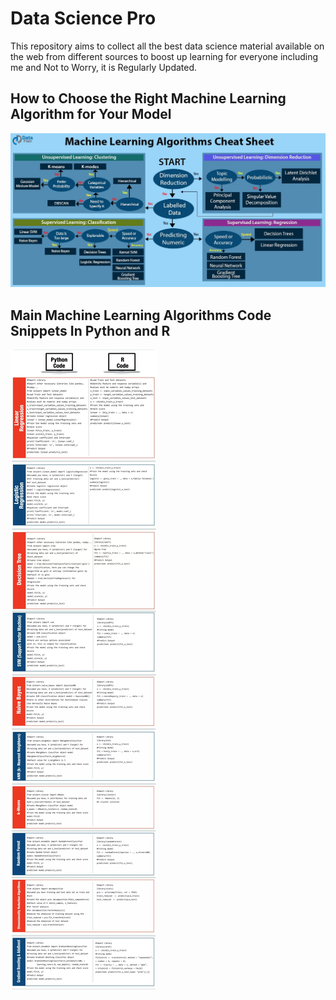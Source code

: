 # Data Science Pro
This repository aims to collect all the best data science material available on the web from different sources to boost up learning for everyone including me and Not to Worry, it is Regularly Updated.

## How to Choose the Right Machine Learning Algorithm for Your Model

![](Readme%20Image/Best%20Machine%20Learning%20Algorithms%20choosing%20guide.jpeg)

## Main Machine Learning Algorithms Code Snippets In Python and R

![](Readme%20Image/ML%20Algorithms%20in%20Python%20and%20R.jpg)
